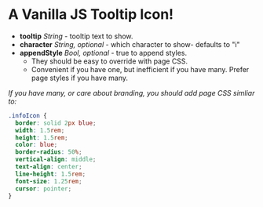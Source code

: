 # A Vanilla JS Tooltip Icon!
* **tooltip** _String_ - tooltip text to show.
* **character** _String, optional_ - which character to show- defaults to "i"
* **appendStyle** _Bool, optional_ - true to append styles.
    - They should be easy to override with page CSS.
    - Convenient if you have one, but inefficient if you have many. Prefer page styles if you have many.

_If you have many, or care about branding, you should add page CSS simliar to:_

```css
.infoIcon {
  border: solid 2px blue;
  width: 1.5rem;
  height: 1.5rem;
  color: blue;
  border-radius: 50%;
  vertical-align: middle;
  text-align: center;
  line-height: 1.5rem;
  font-size: 1.25rem;
  cursor: pointer;
}
```